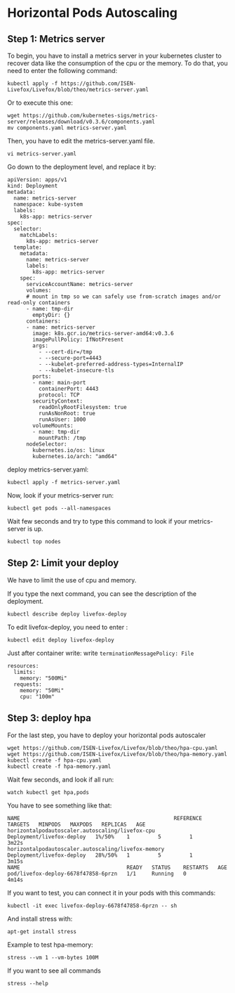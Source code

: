 Horizontal Pods Autoscaling
===

Step 1: Metrics server
---

To begin, you have to install a metrics server in your kubernetes cluster to recover data like the consumption of the cpu or the memory.
To do that, you need to enter the following command:
```
kubectl apply -f https://github.com/ISEN-Livefox/Livefox/blob/theo/metrics-server.yaml
```

Or to execute this one:
```
wget https://github.com/kubernetes-sigs/metrics-server/releases/download/v0.3.6/components.yaml
mv components.yaml metrics-server.yaml
```

Then, you have to edit the metrics-server.yaml file.

```
vi metrics-server.yaml
```

Go down to the deployment level, and replace it by:

```
apiVersion: apps/v1
kind: Deployment
metadata:
  name: metrics-server
  namespace: kube-system
  labels:
    k8s-app: metrics-server
spec:
  selector:
    matchLabels:
      k8s-app: metrics-server
  template:
    metadata:
      name: metrics-server
      labels:
        k8s-app: metrics-server
    spec:
      serviceAccountName: metrics-server
      volumes:
      # mount in tmp so we can safely use from-scratch images and/or read-only containers
      - name: tmp-dir
        emptyDir: {}
      containers:
      - name: metrics-server
        image: k8s.gcr.io/metrics-server-amd64:v0.3.6
        imagePullPolicy: IfNotPresent
        args:
          - --cert-dir=/tmp
          - --secure-port=4443
          - --kubelet-preferred-address-types=InternalIP
          - --kubelet-insecure-tls
        ports:
        - name: main-port
          containerPort: 4443
          protocol: TCP
        securityContext:
          readOnlyRootFilesystem: true
          runAsNonRoot: true
          runAsUser: 1000
        volumeMounts:
        - name: tmp-dir
          mountPath: /tmp
      nodeSelector:
        kubernetes.io/os: linux
        kubernetes.io/arch: "amd64"
```
deploy metrics-server.yaml:
```
kubectl apply -f metrics-server.yaml
```
Now, look if your metrics-server run:

```
kubectl get pods --all-namespaces
```

Wait few seconds and try to type this command to look if your metrics-server is up.
```
kubectl top nodes
```

Step 2: Limit your deploy
---

We have to limit the use of cpu and memory.

If you type the next command, you can see the description of the deployment.
```
kubectl describe deploy livefox-deploy
```
To edit livefox-deploy, you need to enter :
```
kubectl edit deploy livefox-deploy
```

Just after container write: write `terminationMessagePolicy: File`
```
resources:
  limits:
    memory: "500Mi"
  requests:
    memory: "50Mi"
    cpu: "100m"
```

Step 3: deploy hpa
---

For the last step, you have to deploy your horizontal pods autoscaler

```
wget https://github.com/ISEN-Livefox/Livefox/blob/theo/hpa-cpu.yaml
wget https://github.com/ISEN-Livefox/Livefox/blob/theo/hpa-memory.yaml
kubectl create -f hpa-cpu.yaml
kubectl create -f hpa-memory.yaml
```

Wait few seconds, and look if all run:
```
watch kubectl get hpa,pods
```
You have to see something like that:
```
NAME                                                 REFERENCE                   TARGETS   MINPODS   MAXPODS   REPLICAS   AGE
horizontalpodautoscaler.autoscaling/livefox-cpu      Deployment/livefox-deploy   1%/50%    1         5         1          3m22s
horizontalpodautoscaler.autoscaling/livefox-memory   Deployment/livefox-deploy   28%/50%   1         5         1          3m15s                                   
NAME                                  READY   STATUS    RESTARTS   AGE
pod/livefox-deploy-6678f47858-6przn   1/1     Running   0          4m14s    
```
If you want to test, you can connect it in your pods with this commands:
```
kubectl -it exec livefox-deploy-6678f47858-6przn -- sh
```
And install stress with: 
```
apt-get install stress
```
Example to test hpa-memory: 
```
stress --vm 1 --vm-bytes 100M
```
If you want to see all commands
```
stress --help
```
